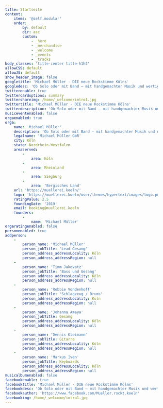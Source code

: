 ```yaml
---
title: Startseite
content:
    items: '@self.modular'
    order:
        by: default
        dir: asc
        custom:
            - _hero
            - _merchandise
            - _welcome
            - _events
            - _tracks
body_classes: 'title-center title-h1h2'
allowCSS: default
allowJS: default
show_header_image: false
googletitle: 'Michael Müller - DIE neue Rockstimme Kölns'
googledesc: 'Ob Solo oder mit Band – mit handgemachter Musik und wertigen Texten, mit kölscher Mundart und Stimmgewalt wird MÜLLER die Menschen des Rheinlandes begeistern und die kölsche Musikszene weit über deren Grenze hinaus bereichern.'
twitterenable: true
twittercardoptions: summary
twittershareimg: /home/_welcome/intro1.jpg
twittertitle: 'Michael Müller - DIE neue Rockstimme Kölns'
twitterdescription: 'Ob Solo oder mit Band – mit handgemachter Musik und wertigen Texten, mit kölscher Mundart und Stimmgewalt wird MÜLLER die Menschen des Rheinlandes begeistern und die kölsche Musikszene weit über deren Grenze hinaus bereichern.'
musiceventenabled: false
orgaenabled: true
orga:
    name: 'Michael Müller'
    description: 'Ob Solo oder mit Band – mit handgemachter Musik und wertigen Texten, mit kölscher Mundart und Stimmgewalt wird MÜLLER die Menschen des Rheinlandes begeistern und die kölsche Musikszene weit über deren Grenze hinaus bereichern.'
    legalname: 'Michael Müller GbR'
    city: Köln
    state: Nordrhein-Westfalen
    areaserved:
        -
            area: Köln
        -
            area: Rheinland
        -
            area: Siegburg
        -
            area: 'Bergisches Land'
    url: 'https://muellerei.koeln/'
    logo: 'https://muellerei.koeln/user/themes/hypertext/images/logo.png'
    ratingValue: 2.5
    foundingDate: '2019'
    email: booking@muellerei.koeln
    founders:
        -
            name: 'Michael Müller'
orgaratingenabled: false
personenabled: true
addperson:
    -
        person_name: 'Michael Müller'
        person_jobTitle: 'Lead Gesang'
        person_address_addressLocality: Köln
        person_address_addressRegion: null
    -
        person_name: 'Timm Jakovatz'
        person_jobTitle: 'Bass und Gesang'
        person_address_addressLocality: Köln
        person_address_addressRegion: null
    -
        person_name: 'Robbie Vondenhoff'
        person_jobTitle: 'Schlagzeug / Drums'
        person_address_addressLocality: Köln
        person_address_addressRegion: null
    -
        person_name: 'Johanna Amaya'
        person_jobTitle: Gesang
        person_address_addressLocality: Köln
        person_address_addressRegion: null
    -
        person_name: 'Dennis Kleimann'
        person_jobTitle: Gitarre
        person_address_addressLocality: Köln
        person_address_addressRegion: null
    -
        person_name: 'Markus Iven'
        person_jobTitle: Keyboards
        person_address_addressLocality: Köln
        person_address_addressRegion: null
musicalbumenabled: false
facebookenable: true
facebooktitle: 'Michael Müller - DIE neue Rockstimme Kölns'
facebookdesc: 'Ob Solo oder mit Band – mit handgemachter Musik und wertigen Texten, mit kölscher Mundart und Stimmgewalt wird MÜLLER die Menschen des Rheinlandes begeistern und die kölsche Musikszene weit über deren Grenze hinaus bereichern.'
facebookauthor: 'https://www.facebook.com/Mueller.rockt.koeln'
facebookimg: /home/_welcome/intro1.jpg
---
```


